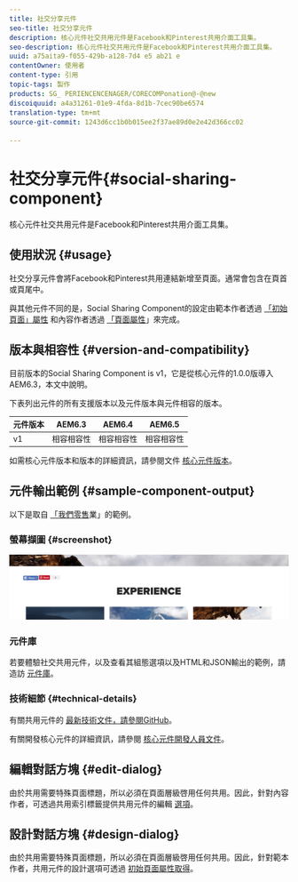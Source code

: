 ```yaml
---
title: 社交分享元件
seo-title: 社交分享元件
description: 核心元件社交共用元件是Facebook和Pinterest共用介面工具集。
seo-description: 核心元件社交共用元件是Facebook和Pinterest共用介面工具集。
uuid: a75aita9-f055-429b-a128-7d4 e5 ab21 e
contentOwner: 使用者
content-type: 引用
topic-tags: 製作
products: SG_ PERIENCENCENAGER/CORECOMPonation@-@new
discoiquuid: a4a31261-01e9-4fda-8d1b-7cec90be6574
translation-type: tm+mt
source-git-commit: 1243d6cc1b0b015ee2f37ae89d0e2e42d366cc02

---
```



# 社交分享元件{#social-sharing-component}

核心元件社交共用元件是Facebook和Pinterest共用介面工具集。

## 使用狀況 {#usage}

社交分享元件會將Facebook和Pinterest共用連結新增至頁面。通常會包含在頁首或頁尾中。

與其他元件不同的是，Social Sharing Component的設定由範本作者透過 [「初始頁面」屬性](https://helpx.adobe.com/experience-manager/6-5/sites/authoring/using/templates.html) 和內容作者透過 [「頁面屬性](https://helpx.adobe.com/experience-manager/6-5/sites/authoring/using/editing-page-properties.html)」來完成。

## 版本與相容性 {#version-and-compatibility}

目前版本的Social Sharing Component is v1，它是從核心元件的1.0.0版導入AEM6.3，本文中說明。

下表列出元件的所有支援版本以及元件版本與元件相容的版本。

| 元件版本 | AEM6.3 | AEM6.4 | AEM6.5 |
|--- |--- |--- |--- |
| v1 | 相容相容性 | 相容相容性 | 相容相容性 |


如需核心元件版本和版本的詳細資訊，請參閱文件 [核心元件版本](versions.md)。

## 元件輸出範例 {#sample-component-output}

以下是取自 [「我們零售](https://helpx.adobe.com/experience-manager/6-5/sites/developing/using/we-retail.html)業」的範例。

### 螢幕擷圖 {#screenshot}

![](assets/chlimage_1-6.png)

### 元件庫

若要體驗社交共用元件，以及查看其組態選項以及HTML和JSON輸出的範例，請造訪 [元件庫](http://opensource.adobe.com/aem-core-wcm-components/library/social-sharing.html)。

### 技術細節 {#technical-details}

有關共用元件的 [最新技術文件，請參閱GitHub](https://github.com/adobe/aem-core-wcm-components/blob/master/content/src/content/jcr_root/apps/core/wcm/components/sharing/v1/sharing)。

有關開發核心元件的詳細資訊，請參閱 [核心元件開發人員文件](developing.md)。

## 編輯對話方塊 {#edit-dialog}

由於共用需要特殊頁面標題，所以必須在頁面層級啓用任何共用。因此，針對內容作者，可透過共用索引標籤提供共用元件的編輯 [選項](https://helpx.adobe.com/experience-manager/6-5/sites/authoring/using/editing-page-properties.html)。

## 設計對話方塊 {#design-dialog}

由於共用需要特殊頁面標題，所以必須在頁面層級啓用任何共用。因此，針對範本作者，共用元件的設計選項可透過 [初始頁面屬性取得](https://helpx.adobe.com/experience-manager/6-5/sites/authoring/using/templates.html)。